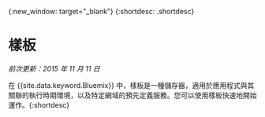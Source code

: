 {:new_window: target="_blank"}
{:shortdesc: .shortdesc}

# 樣板
*前次更新：2015 年 11 月 11 日*

在 {{site.data.keyword.Bluemix}} 中，樣板是一種儲存器，適用於應用程式與其關聯的執行時期環境，以及特定網域的預先定義服務。您可以使用樣板快速地開始運作。{:shortdesc}

